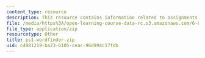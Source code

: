 ```yaml
---
content_type: resource
description: This resource contains information related to assignments.
file: /media/https%3A/open-learning-course-data-rc.s3.amazonaws.com/6-831-user-interface-design-and-implementation-spring-2011/c4981219ba236105ceac96d994c17fdb_ps1-wordfinder.zip
file_type: application/zip
resourcetype: Other
title: ps1-wordfinder.zip
uid: c4981219-ba23-6105-ceac-96d994c17fdb
---
```

